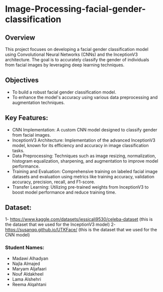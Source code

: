 # Image-Processing-facial-gender-classification
## Overview
This project focuses on developing a facial gender classification model using Convolutional Neural Networks (CNNs) and the InceptionV3 architecture. The goal is to accurately classify the gender of individuals from facial images by leveraging deep learning techniques.
## Objectives
- To build a robust facial gender classification model.
- To enhance the model's accuracy using various data preprocessing and augmentation techniques.
## Key Features:
- CNN Implementation: A custom CNN model designed to classify gender from facial images.
- InceptionV3 Architecture: Implementation of the advanced InceptionV3 model, known for its efficiency and accuracy in image classification tasks.
- Data Preprocessing: Techniques such as image resizing, normalization, histogram equalization, sharpening, and augmentation to improve model performance.
- Training and Evaluation: Comprehensive training on labeled facial image datasets and evaluation using metrics like training accuracy, validation accuracy, precision, recall, and F1-score.
- Transfer Learning: Utilizing pre-trained weights from InceptionV3 to boost model performance and reduce training time.
## Dataset:
1- https://www.kaggle.com/datasets/jessicali9530/celeba-dataset (this is the dataset that we used for the InceptionV3 model)
2- https://susanqq.github.io/UTKFace/ (this is the dataset that we used for the CNN model)
### Student Names:
  - Madawi Alhadyan 
  - Najla Almajed 
  - Maryam Aljafaari 
  - Nouf Aldakheel
  - Lama Alshehri 
  - Reema Alqahtani 
